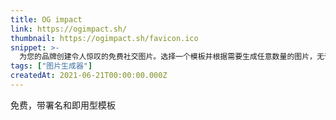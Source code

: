 ```yaml
---
title: OG impact
link: https://ogimpact.sh/
thumbnail: https://ogimpact.sh/favicon.ico
snippet: >-
  为您的品牌创建令人惊叹的免费社交图片。选择一个模板并根据需要生成任意数量的图片，无论是 1 张、10 张还是 1,000 张！
tags: ["图片生成器"]
createdAt: 2021-06-21T00:00:00.000Z
---
```

免费，带署名和即用型模板